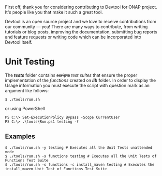 First off, thank you for considering contributing to Devtool for ONAP project.
It's people like you that make it such a great tool.

Devtool is an open source project and we love to receive contributions from our
community — you! There are many ways to contribute, from writing tutorials or
blog posts, improving the documentation, submitting bug reports and feature
requests or writing code which can be incorporated into Devtool itself.

Unit Testing
============

The **_tests_** folder contains ~~scripts~~ _test suites_ that ensure the proper
implementation of the _functions_ created on **_lib_** folder.  In order to
display the Usage information you must execute the script with question mark as
an argument like follows:

    $ ./tools/run.sh

or using PowerShell

    PS C:\> Set-ExecutionPolicy Bypass -Scope CurrentUser
    PS C:\> .\tools\Run.ps1 testing -?

Examples
--------

    $ ./tools/run.sh -y testing # Executes all the Unit Tests unattended mode
    $ ./tools/run.sh -s functions testing # Executes all the Unit Tests of Functions Test Suite
    $ ./tools/run.sh -s functions -c install_maven testing # Executes the install_maven Unit Test of Functions Test Suite
